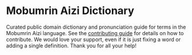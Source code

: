 
# Mobumrin Aizi Dictionary

Curated public domain dictionary and pronunciation guide for terms in the Mobumrin Aizi language. See the [contributing guide](https://github.com/drumworkteam/term/blob/make/.github/contributing.md) for details on how to contribute. We would love your support, even if it is just fixing a word or adding a single definition. Thank you for all your help!